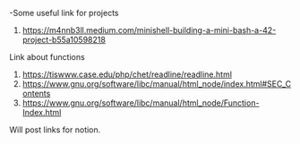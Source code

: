 -Some useful link for projects
1. https://m4nnb3ll.medium.com/minishell-building-a-mini-bash-a-42-project-b55a10598218

Link about functions
1. https://tiswww.case.edu/php/chet/readline/readline.html
2. https://www.gnu.org/software/libc/manual/html_node/index.html#SEC_Contents
3. https://www.gnu.org/software/libc/manual/html_node/Function-Index.html

Will post links for notion.
